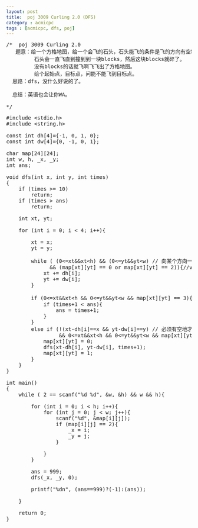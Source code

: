 ```yaml
---
layout: post
title:  poj 3009 Curling 2.0 (DFS)
category : acmicpc
tags : [acmicpc, dfs, poj]
---
```


<pre>/*  poj 3009 Curling 2.0  
   题意：给一个方格地图，给一个会飞的石头，石头能飞的条件是飞的方向有空地。  
         石头会一直飞直到撞到到一块blocks，然后这块blocks就碎了。  
         没有blocks的话就飞啊飞飞出了方格地图。  
         给个起始点，目标点，问能不能飞到目标点。  
  思路：dfs，没什么好说的了。  

  总结：英语也会让你WA。  

*/</pre>  
<!--more-->  
<pre>#include &lt;stdio.h&gt;  
#include &lt;string.h&gt;  

const int dh[4]={-1, 0, 1, 0};  
const int dw[4]={0, -1, 0, 1};  

char map[24][24];  
int w, h, _x, _y;  
int ans;  

void dfs(int x, int y, int times)  
{  
    if (times &gt;= 10)  
        return;  
    if (times &gt; ans)  
        return;  

    int xt, yt;  

    for (int i = 0; i &lt; 4; i++){  

        xt = x;  
        yt = y;  

        while ( (0&lt;=xt&amp;&amp;xt&lt;h) &amp;&amp; (0&lt;=yt&amp;&amp;yt&lt;w) // 向某个方向一直飞啊飞~  
              &amp;&amp; (map[xt][yt] == 0 or map[xt][yt] == 2)){//vacant square or start  
            xt += dh[i];  
            yt += dw[i];  
        }  

        if (0&lt;=xt&amp;&amp;xt&lt;h &amp;&amp; 0&lt;=yt&amp;&amp;yt&lt;w &amp;&amp; map[xt][yt] == 3){ // 飞过(到)目标了           
            if (times+1 &lt; ans){  
                ans = times+1;  
            }  
        }  
        else if (!(xt-dh[i]==x &amp;&amp; yt-dw[i]==y) // 必须有空地才能飞啊,待在原地不算啊  
                 &amp;&amp; 0&lt;=xt&amp;&amp;xt&lt;h &amp;&amp; 0&lt;=yt&amp;&amp;yt&lt;w &amp;&amp; map[xt][yt] == 1){ // blocks            
            map[xt][yt] = 0;            
            dfs(xt-dh[i], yt-dw[i], times+1);            
            map[xt][yt] = 1;  
        }  
    }  
}  

int main()  
{  
    while ( 2 == scanf("%d %d", &amp;w, &amp;h) &amp;&amp; w &amp;&amp; h){  

        for (int i = 0; i &lt; h; i++){  
            for (int j = 0; j &lt; w; j++){  
                scanf("%d", &amp;map[i][j]);                
                if (map[i][j] == 2){  
                    _x = i;  
                    _y = j;  
                }  

            }  
        }  

        ans = 999;  
        dfs(_x, _y, 0);  

        printf("%dn", (ans==999)?(-1):(ans));  

    }  

    return 0;  
}</pre>  
